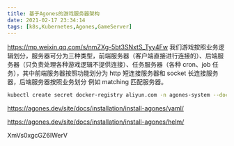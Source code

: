 ```yaml
---
title: 基于Agones的游戏服务器架构
date: 2021-02-17 23:34:14
tags: [k8s,Kubernetes,Agones,GameServer]
---
```

https://mp.weixin.qq.com/s/nmZXg-5bt3SNxtS_Tyy4Fw
我们游戏按照业务逻辑划分，服务器可分为三种类型，前端服务器（客户端直接进行连接的）、后端服务器（只负责处理各种游戏逻辑不提供连接）、任务服务器（各种 cron、job 任务），其中前端服务器按照功能划分为 http 短连接服务器和 socket 长连接服务器，后端服务器按照业务划分 例如 matching 匹配服务器。

```bash
kubectl create secret docker-registry aliyun.com -n agones-system --docker-server=registry.cn-hangzhou.aliyuncs.com --docker-username=yoock@outlook.com --docker-password=XmVs0xgcGZ6IWerV --docker-email=yoock@outlook.com
```

https://agones.dev/site/docs/installation/install-agones/yaml/

https://agones.dev/site/docs/installation/install-agones/helm/

XmVs0xgcGZ6IWerV


